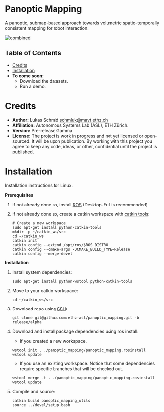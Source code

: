 # Panoptic Mapping
A panoptic, submap-based approach towards volumetric spatio-temporally consistent mapping for robot interaction.

![combined](https://user-images.githubusercontent.com/36043993/110769139-2ab26780-8258-11eb-8b7a-ed4f2e050ea4.png)

## Table of Contents
* [Credits](#Credits)
* [Installation](#Installation)
* **To come soon:**
  * Download the datasets.
  * Run a demo.

# Credits
* **Author:** Lukas Schmid <schmluk@mavt.ethz.ch>
* **Affiliation:** Autonomous Systems Lab (ASL), ETH Zürich.
* **Version:** Pre-release Gamma
* **License:** The project is work in progress and not yet licensed or open-sourced. It will be upon publication. By working with this project you agree to keep any code, ideas, or other, confidential until the project is published.


# Installation
Installation instructions for Linux.

**Prerequisites**

1. If not already done so, install [ROS](http://wiki.ros.org/ROS/Installation) (Desktop-Full is recommended).

2. If not already done so, create a catkin workspace with [catkin tools](https://catkin-tools.readthedocs.io/en/latest/):
    ```shell script    
    # Create a new workspace
    sudo apt-get install python-catkin-tools
    mkdir -p ~/catkin_ws/src
    cd ~/catkin_ws
    catkin init
    catkin config --extend /opt/ros/$ROS_DISTRO
    catkin config --cmake-args -DCMAKE_BUILD_TYPE=Release
    catkin config --merge-devel
    ```

**Installation**

1. Install system dependencies:
    ```shell script
    sudo apt-get install python-wstool python-catkin-tools
    ```

2. Move to your catkin workspace:
    ```shell script
    cd ~/catkin_ws/src
    ```

3. Download repo using [SSH](https://docs.github.com/en/github/authenticating-to-github/connecting-to-github-with-ssh):
    ```shell script
    git clone git@github.com:ethz-asl/panoptic_mapping.git -b release/alpha
    ```

4. Download and install package dependencies using ros install:
    * If you created a new workspace.
    ```shell script
    wstool init . ./panoptic_mapping/panoptic_mapping.rosinstall
    wstool update
    ```

    * If you use an existing workspace. Notice that some dependencies require specific branches that will be checked out.
    ```shell script
    wstool merge -t . ./panoptic_mapping/panoptic_mapping.rosinstall
    wstool update
    ```

5. Compile and source:
    ```shell script
    catkin build panoptic_mapping_utils
    source ../devel/setup.bash
    ```